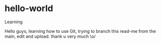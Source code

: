 # hello-world
Learning 

Hello guys, learning how to use Git, trying to branch this read-me from the main, edit and upload. thank u very much \o/
